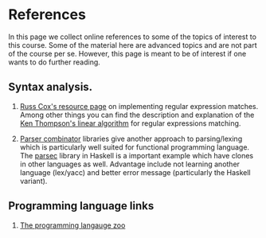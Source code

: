 # References

In this page we collect online references to some of the topics of
interest to this course. Some of the material here are advanced topics
and are not part of the course per se. However, this page is meant to
be of interest if one wants to do further reading.

## Syntax analysis.

1. [Russ Cox's resource page][cox-regexp] on implementing regular
   expression matches. Among other things you can find the description
   and explanation of the
   [Ken Thompson's linear algorithm][ken-thompson-regexp] for regular
   expressions matching.

2. [Parser combinator][parser-combinator] libraries give another
   approach to parsing/lexing which is particularly well suited for
   functional programming language. The [parsec] library in Haskell is
   a important example which have clones in other languages as
   well. Advantage include not learning another language (lex/yacc)
   and better error message (particularly the Haskell variant).

## Programming language links

1. [The programming langauge zoo](http://plzoo.andrej.com/ "Programming language zoo")


[cox-regexp]: <https://swtch.com/~rsc/regexp/> "Russ Cox: Implementing regular expressions"
[ken-thompson-regexp]: <http://doi.acm.org/10.1145/363347.363387> "Ken Thompson's algorithm"
[parser-combinator]: <https://en.wikipedia.org/wiki/Parser_combinator> "Parser combinators"
[parsec]: <https://wiki.haskell.org/Parsec> "Parsec"
